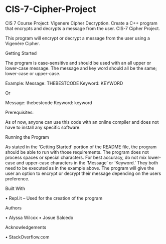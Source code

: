 # CIS-7-Cipher-Project
CIS 7 Course Project: Vigenere Cipher Decryption. Create a C++ program that encrypts and decrypts a message from the user.
CIS-7 Cipher Project.

This program will encrypt or decrypt a message from the user using a Vigenère
 Cipher.

Getting Started

The program is case-sensitive and should be used with an all upper or lower-case message. The message and key word should all be the same; lower-case or upper-case.

Example: 
Message: 	THEBESTCODE
Keyword: 	KEYWORD

Or

Message:	thebestcode
Keyword: 	keyword


Prerequisites: 

As of now, anyone can use this code with an online compiler and does not have to install any specific software.

Running the Program

As stated in the ‘Getting Started’ portion of the README file, the program should be able to run with those requirements. The program does not process spaces or special characters. For best accuracy, do not mix lower-case and upper-case characters in the ‘Message’ or ‘Keyword.’ They both need to be executed as in the example above. The program will give the user an option to encrypt or decrypt their message depending on the users preference. 

Built With

•	Repl.it – Used for the creation of the program 

Authors

•	Alyssa Wilcox
•	Josue Salcedo

Acknowledgements

•	StackOverflow.com 
